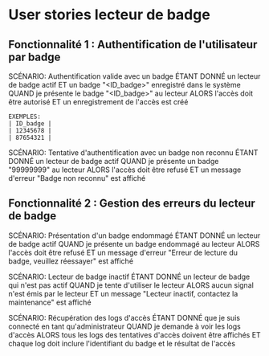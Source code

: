 # User stories lecteur de badge

## Fonctionnalité 1 : Authentification de l'utilisateur par badge

SCÉNARIO: Authentification valide avec un badge
    ÉTANT DONNÉ un lecteur de badge actif
    ET un badge "<ID_badge>" enregistré dans le système
    QUAND je présente le badge "<ID_badge>" au lecteur
    ALORS l'accès doit être autorisé
    ET un enregistrement de l'accès est créé

    EXEMPLES:
    | ID_badge |
    | 12345678 |
    | 87654321 |

SCÉNARIO: Tentative d'authentification avec un badge non reconnu
    ÉTANT DONNÉ un lecteur de badge actif
    QUAND je présente un badge "99999999" au lecteur
    ALORS l'accès doit être refusé
    ET un message d'erreur "Badge non reconnu" est affiché


## Fonctionnalité 2 : Gestion des erreurs du lecteur de badge

SCÉNARIO: Présentation d'un badge endommagé
    ÉTANT DONNÉ un lecteur de badge actif
    QUAND je présente un badge endommagé au lecteur
    ALORS l'accès doit être refusé
    ET un message d'erreur "Erreur de lecture du badge, veuillez réessayer" est affiché

SCÉNARIO: Lecteur de badge inactif
    ÉTANT DONNÉ un lecteur de badge qui n'est pas actif
    QUAND je tente d'utiliser le lecteur
    ALORS aucun signal n'est émis par le lecteur
    ET un message "Lecteur inactif, contactez la maintenance" est affiché


SCÉNARIO: Récupération des logs d'accès
    ÉTANT DONNÉ que je suis connecté en tant qu'administrateur
    QUAND je demande à voir les logs d'accès
    ALORS tous les logs des tentatives d'accès doivent être affichés
    ET chaque log doit inclure l'identifiant du badge et le résultat de l'accès
